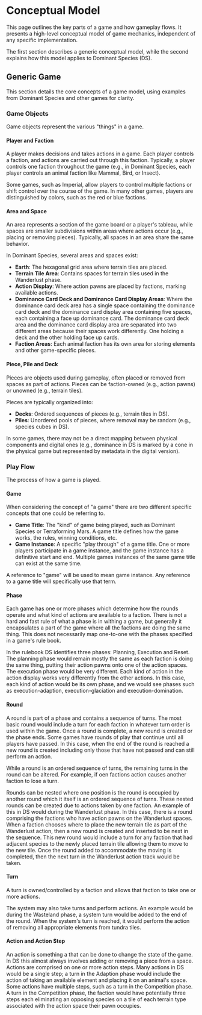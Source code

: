 # Conceptual Model
This page outlines the key parts of a game and how gameplay flows. It presents a high-level conceptual model of game mechanics, independent of any specific implementation.

The first section describes a generic conceptual model, while the second explains how this model applies to Dominant Species (DS).

## Generic Game
This section details the core concepts of a game model, using examples from Dominant Species and other games for clarity.

### Game Objects
Game objects represent the various "things" in a game.

#### Player and Faction
A player makes decisions and takes actions in a game. Each player controls a faction, and actions are carried out through this faction. Typically, a player controls one faction throughout the game (e.g., in Dominant Species, each player controls an animal faction like Mammal, Bird, or Insect).

Some games, such as Imperial, allow players to control multiple factions or shift control over the course of the game. In many other games, players are distinguished by colors, such as the red or blue factions.

#### Area and Space
An area represents a section of the game board or a player's tableau, while spaces are smaller subdivisions within areas where actions occur (e.g., placing or removing pieces). Typically, all spaces in an area share the same behavior. 

In Dominant Species, several areas and spaces exist:

- **Earth**: The hexagonal grid area where terrain tiles are placed.
- **Terrain Tile Area**: Contains spaces for terrain tiles used in the Wanderlust phase.
- **Action Display**: Where action pawns are placed by factions, marking available actions.
- **Dominance Card Deck and Dominance Card Display Areas**: Where the dominance card deck area has a single space containing the dominance card deck and the dominance card display area containing five spaces, each containing a face up dominance card. The dominance card deck area and the dominance card display area are separated into two different areas because their spaces work differently. One holding a deck and the other holding face up cards.
- **Faction Areas**: Each animal faction has its own area for storing elements and other game-specific pieces.

#### Piece, Pile and Deck
Pieces are objects used during gameplay, often placed or removed from spaces as part of actions. Pieces can be faction-owned (e.g., action pawns) or unowned (e.g., terrain tiles).

Pieces are typically organized into:

- **Decks**: Ordered sequences of pieces (e.g., terrain tiles in DS).
- **Piles**: Unordered pools of pieces, where removal may be random (e.g., species cubes in DS).

In some games, there may not be a direct mapping between physical components and digital ones (e.g., dominance in DS is marked by a cone in the physical game but represented by metadata in the digital version).

### Play Flow
The process of how a game is played.

#### Game
When considering the concept of "a game" there are two different specific concepts that one could be referring to.

- **Game Title**: The "kind" of game being played, such as Dominant Species or Terraforming Mars. A game title defines how the game works, the rules, winning conditions, etc.
- **Game Instance**: A specific "play through" of a game title. One or more players participate in a game instance, and the game instance has a definitive start and end. Multiple games instances of the same game title can exist at the same time.

A reference to "game" will be used to mean game instance. Any reference to a game title will specifically use that term.

#### Phase
Each game has one or more phases which determine how the rounds operate and what kind of actions are available to a faction. There is not a hard and fast rule of what a phase is in withing a game, but generally it encapsulates a part of the game where all the factions are doing the same thing. This does not necessarily map one-to-one with the phases specified in a game's rule book.

In the rulebook DS identifies three phases: Planning, Execution and Reset. The planning phase would remain mostly the same as each faction is doing the same thing, putting their action pawns onto one of the action spaces. The execution phase would be very different. Each kind of action in the action display works very differently from the other actions. In this case, each kind of action would be its own phase, and we would see phases such as execution-adaption, execution-glaciation and execution-domination.

#### Round
A round is part of a phase and contains a sequence of turns. The most basic round would include a turn for each faction in whatever turn order is used within the game. Once a round is complete, a new round is created or the phase ends. Some games have rounds of play that continue until all players have passed. In this case, when the end of the round is reached a new round is created including only those that have not passed and can still perform an action.

While a round is an ordered sequence of turns, the remaining turns in the round can be altered. For example, if oen factions action causes another faction to lose a turn.

Rounds can be nested where one position is the round is occupied by another round which it itself is an ordered sequence of turns. These nested rounds can be created due to actions taken by one faction. An example of this in DS would during the Wanderlust phase. In this case, there is a round comprising the factions who have action pawns on the Wanderlust spaces. When a faction chooses where to place the new terrain tile as part of the Wanderlust action, then a new round is created and inserted to be next in the sequence. This new round would include a turn for any faction that had adjacent species to the newly placed terrain tile allowing them to move to the new tile. Once the round added to accommodate the moving is completed, then the next turn in the Wanderlust action track would be taken.

#### Turn
A turn is owned/controlled by a faction and allows that faction to take one or more actions.

The system may also take turns and perform actions. An example would be during the Wasteland phase, a system turn would be added to the end of the round. When the system's turn is reached, it would perform the action of removing all appropriate elements from tundra tiles.

#### Action and Action Step
An action is something a that can be done to change the state of the game. In DS this almost always involves adding or removing a piece from a space. Actions are comprised on one or more action steps. Many actions in DS would be a single step; a turn in the Adaption phase would include the action of taking an available element and placing it on an animal's space. Some actions have multiple steps, such as a turn in the Competition phase. A turn in the Competition phase, the faction would have potentially three steps each eliminating an opposing species on a tile of each terrain type associated with the action space their pawn occupies.





